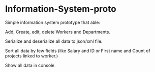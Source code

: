 # Information-System-proto
Simple information system prototype that able:

Add, Create, edit, delete Workers and Departments.

Serialize and deserialize all data to json/xml file.

Sort all data by few fields (like Salary and ID or First name and Count of projects linked to worker.)

Show all data in console.
